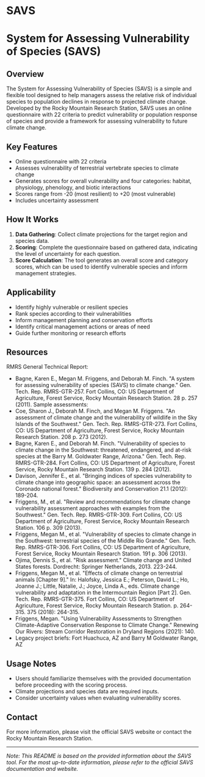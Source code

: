 # SAVS
# System for Assessing Vulnerability of Species (SAVS)

## Overview

The System for Assessing Vulnerability of Species (SAVS) is a simple and flexible tool designed to help managers assess the relative risk of individual species to population declines in response to projected climate change. Developed by the Rocky Mountain Research Station, SAVS uses an online questionnaire with 22 criteria to predict vulnerability or population response of species and provide a framework for assessing vulnerability to future climate change.

## Key Features

- Online questionnaire with 22 criteria
- Assesses vulnerability of terrestrial vertebrate species to climate change
- Generates scores for overall vulnerability and four categories: habitat, physiology, phenology, and biotic interactions
- Scores range from -20 (most resilient) to +20 (most vulnerable)
- Includes uncertainty assessment

## How It Works

1. **Data Gathering**: Collect climate projections for the target region and species data.
2. **Scoring**: Complete the questionnaire based on gathered data, indicating the level of uncertainty for each question.
3. **Score Calculation**: The tool generates an overall score and category scores, which can be used to identify vulnerable species and inform management strategies.

## Applicability

- Identify highly vulnerable or resilient species
- Rank species according to their vulnerabilities
- Inform management planning and conservation efforts
- Identify critical management actions or areas of need
- Guide further monitoring or research efforts

## Resources

 RMRS General Technical Report:
- Bagne, Karen E., Megan M. Friggens, and Deborah M. Finch. "A system for assessing vulnerability of species (SAVS) to climate change." Gen. Tech. Rep. RMRS-GTR-257. Fort Collins, CO: US Department of Agriculture, Forest Service, Rocky Mountain Research Station. 28 p. 257 (2011).
  Sample assessments:
- Coe, Sharon J., Deborah M. Finch, and Megan M. Friggens. "An assessment of climate change and the vulnerability of wildlife in the Sky Islands of the Southwest." Gen. Tech. Rep. RMRS-GTR-273. Fort Collins, CO: US Department of Agriculture, Forest Service, Rocky Mountain Research Station. 208 p. 273 (2012).
- Bagne, Karen E., and Deborah M. Finch. "Vulnerability of species to climate change in the Southwest: threatened, endangered, and at-risk species at the Barry M. Goldwater Range, Arizona." Gen. Tech. Rep. RMRS-GTR-284. Fort Collins, CO: US Department of Agriculture, Forest Service, Rocky Mountain Research Station. 139 p. 284 (2012).
- Davison, Jennifer E., et al. "Bringing indices of species vulnerability to climate change into geographic space: an assessment across the Coronado national forest." Biodiversity and Conservation 21.1 (2012): 189-204.
- Friggens, M., et al. "Review and recommendations for climate change vulnerability assessment approaches with examples from the Southwest." Gen. Tech. Rep. RMRS-GTR-309. Fort Collins, CO: US Department of Agriculture, Forest Service, Rocky Mountain Research Station. 106 p. 309 (2013).
- Friggens, Megan M., et al. "Vulnerability of species to climate change in the Southwest: terrestrial species of the Middle Rio Grande." Gen. Tech. Rep. RMRS-GTR-306. Fort Collins, CO: US Department of Agriculture, Forest Service, Rocky Mountain Research Station. 191 p. 306 (2013).
- Ojima, Dennis S., et al. "Risk assessment." Climate change and United States forests. Dordrecht: Springer Netherlands, 2013. 223-244.
- Friggens, Megan M., et al. "Effects of climate change on terrestrial animals [Chapter 9]." In: Halofsky, Jessica E.; Peterson, David L.; Ho, Joanne J.; Little, Natalie, J.; Joyce, Linda A., eds. Climate change vulnerability and adaptation in the Intermountain Region [Part 2]. Gen. Tech. Rep. RMRS-GTR-375. Fort Collins, CO: US Department of Agriculture, Forest Service, Rocky Mountain Research Station. p. 264-315. 375 (2018): 264-315.
- Friggens, Megan. "Using Vulnerability Assessments to Strengthen Climate-Adaptive Conservation Response to Climate Change." Renewing Our Rivers: Stream Corridor Restoration in Dryland Regions (2021): 140.
- Legacy project briefs: Fort Huachuca, AZ and Barry M Goldwater Range, AZ

## Usage Notes

- Users should familiarize themselves with the provided documentation before proceeding with the scoring process.
- Climate projections and species data are required inputs.
- Consider uncertainty values when evaluating vulnerability scores.

## Contact

For more information, please visit the official SAVS website or contact the Rocky Mountain Research Station.

---

*Note: This README is based on the provided information about the SAVS tool. For the most up-to-date information, please refer to the official SAVS documentation and website.*
